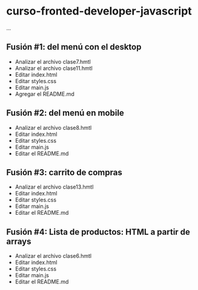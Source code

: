 # curso-fronted-developer-javascript

...

## Fusión #1: del menú con el desktop

- Analizar el archivo clase7.hmtl
- Analizar el archivo clase11.hmtl
- Editar index.html
- Editar styles.css
- Editar main.js
- Agregar el README.md

## Fusión #2: del menú en mobile

- Analizar el archivo clase8.hmtl
- Editar index.html
- Editar styles.css
- Editar main.js
- Editar el README.md

## Fusión #3: carrito de compras

- Analizar el archivo clase13.hmtl
- Editar index.html
- Editar styles.css
- Editar main.js
- Editar el README.md

## Fusión #4: Lista de productos: HTML a partir de arrays

- Analizar el archivo clase6.hmtl
- Editar index.html
- Editar styles.css
- Editar main.js
- Editar el README.md